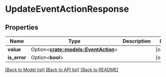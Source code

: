 # UpdateEventActionResponse

## Properties

Name | Type | Description | Notes
------------ | ------------- | ------------- | -------------
**value** | Option<[**crate::models::EventAction**](EventAction.md)> |  | [optional]
**is_error** | Option<**bool**> |  | [optional]

[[Back to Model list]](../README.md#documentation-for-models) [[Back to API list]](../README.md#documentation-for-api-endpoints) [[Back to README]](../README.md)


